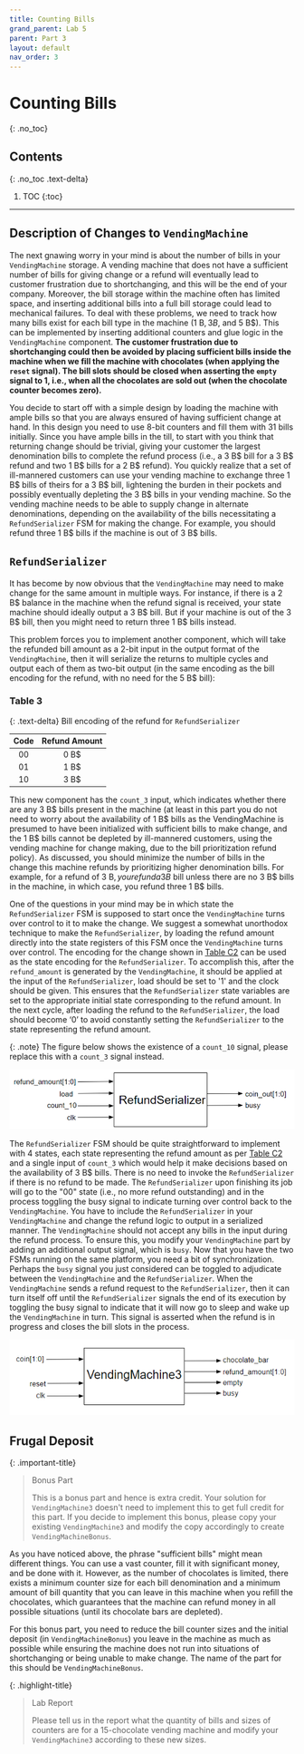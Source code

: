 ```yaml
---
title: Counting Bills
grand_parent: Lab 5
parent: Part 3
layout: default
nav_order: 3
---
```


# Counting Bills
{: .no_toc}

## Contents
{: .no_toc .text-delta}

1. TOC
{:toc}

---

## Description of Changes to `VendingMachine`

The next gnawing worry in your mind is about the number of bills in your `VendingMachine` storage.
A vending machine that does not have a sufficient number of bills for giving change or a refund will eventually lead to customer frustration due to shortchanging, and this will be the end of your company.
Moreover, the bill storage within the machine often has limited space, and inserting additional bills into a full bill storage could lead to mechanical failures.
To deal with these problems, we need to track how many bills exist for each bill type in the machine (1 B$, 3 B$, and 5 B$).
This can be implemented by inserting additional counters and glue logic in the `VendingMachine` component.
**The customer frustration due to shortchanging could then be avoided by placing sufficient bills inside the machine when we fill the machine with chocolates (when applying the `reset` signal).
The bill slots should be closed when asserting the `empty` signal to 1, i.e., when all the chocolates are sold out (when the chocolate counter becomes zero).**

You decide to start off with a simple design by loading the machine with ample bills so that you are always ensured of having sufficient change at hand.
In this design you need to use 8-bit counters and fill them with 31 bills initially.
Since you have ample bills in the till, to start with you think that returning change should be trivial, giving your customer the largest denomination bills to complete the refund process (i.e., a 3 B$ bill for a 3 B$ refund and two 1 B$ bills for a 2 B$ refund).
You quickly realize that a set of ill-mannered customers can use your vending machine to exchange three 1 B$ bills of theirs for a 3 B$ bill, lightening the burden in their pockets and possibly eventually depleting the 3 B$ bills in your vending machine.
So the vending machine needs to be able to supply change in alternate denominations, depending on the availability of the bills necessitating a `RefundSerializer` FSM for making the change.
For example, you should refund three 1 B$ bills if the machine is out of 3 B$ bills.

## `RefundSerializer`

It has become by now obvious that the `VendingMachine` may need to make change for the same amount in multiple ways.
For instance, if there is a 2 B$ balance in the machine when the refund signal is received, your state machine should ideally output a 3 B$ bill.
But if your machine is out of the 3 B$ bill, then you might need to return three 1 B$ bills instead.

This problem forces you to implement another component, which will take the refunded bill amount as a 2-bit input in the output format of the `VendingMachine`, then it will serialize the returns to multiple cycles and output each of them as two-bit output (in the same encoding as the bill encoding for the refund, with no need for the 5 B$ bill):

### Table 3

{: .text-delta}
Bill encoding of the refund for `RefundSerializer`

| Code | Refund Amount |
|:----:|:-------------:|
| 00   | 0 B$          |
| 01   | 1 B$          |
| 10   | 3 B$          |

This new component has the `count_3` input, which indicates whether there are any 3 B$ bills present in the machine (at least in this part you do not need to worry about the availability of 1 B$ bills as the VendingMachine is presumed to have been initialized with sufficient bills to make change, and the 1 B$ bills cannot be depleted by ill-mannered customers, using the vending machine for change making, due to the bill prioritization refund policy).
As discussed, you should minimize the number of bills in the change this machine refunds by prioritizing higher denomination bills.
For example, for a refund of 3 B$, you refund a 3 B$ bill unless there are no 3 B$ bills in the machine, in which case, you refund three 1 B$ bills.

One of the questions in your mind may be in which state the `RefundSerializer` FSM is supposed to start once the `VendingMachine` turns over control to it to make the change.
We suggest a somewhat unorthodox technique to make the `RefundSerializer`, by loading the refund amount directly into the state registers of this FSM once the `VendingMachine` turns over control.
The encoding for the change shown in [Table C2](https://cse140l.github.io/fa24-labs/docs/lab5/part3/basic_design#table-2) can be used as the state encoding for the `RefundSerializer`.
To accomplish this, after the `refund_amount` is generated by the `VendingMachine`, it should be applied at the input of the `RefundSerializer`, load should be set to '1' and the clock should be given.
This ensures that the `RefundSerializer` state variables are set to the appropriate initial state corresponding to the refund amount.
In the next cycle, after loading the refund to the `RefundSerializer`, the load should become ‘0’ to avoid constantly setting the `RefundSerializer` to the state representing the refund amount.

{: .note}
The figure below shows the existence of a `count_10` signal, please replace this with a `count_3` signal instead.

![](../../../assets/lab5/fig-2024-013.png)

The `RefundSerializer` FSM should be quite straightforward to implement with 4 states, each state representing the refund amount as per [Table C2](https://cse140l.github.io/fa24-labs/docs/lab5/part3/basic_design#table-2) and a single input of `count_3` which would help it make decisions based on the availability of 3 B$ bills.
There is no need to invoke the `RefundSerializer` if there is no refund to be made.
The `RefundSerializer` upon finishing its job will go to the "00" state (i.e., no more refund outstanding) and in the process toggling the busy signal to indicate turning over control back to the `VendingMachine`.
You have to include the `RefundSerializer` in your `VendingMachine` and change the refund logic to output in a serialized manner.
The `VendingMachine` should not accept any bills in the input during the refund process.
To ensure this, you modify your `VendingMachine` part by adding an additional output signal, which is `busy`.
Now that you have the two FSMs running on the same platform, you need a bit of synchronization.
Perhaps the `busy` signal you just considered can be toggled to adjudicate between the `VendingMachine` and the `RefundSerializer`.
When the `VendingMachine` sends a refund request to the `RefundSerializer`, then it can turn itself off until the `RefundSerializer` signals the end of its execution by toggling the busy signal to indicate that it will now go to sleep and wake up the `VendingMachine` in turn.
This signal is asserted when the refund is in progress and closes the bill slots in the process.

![](../../../assets/lab5/fig-2024-014.png)

## Frugal Deposit

{: .important-title}
> Bonus Part
>
> This is a bonus part and hence is extra credit.
> Your solution for `VendingMachine3` doesn't need to implement this to get full credit for this part.
> If you decide to implement this bonus, please copy your existing `VendingMachine3` and modify the copy accordingly to create `VendingMachineBonus`.

As you have noticed above, the phrase "sufficient bills" might mean different things. You can use a vast counter, fill it with significant money, and be done with it.
However, as the number of chocolates is limited, there exists a minimum counter size for each bill denomination and a minimum amount of bill quantity that you can leave in this machine when you refill the chocolates, which guarantees that the machine can refund money in all possible situations (until its chocolate bars are depleted).

For this bonus part, you need to reduce the bill counter sizes and the initial deposit (in `VendingMachineBonus`) you leave in the machine as much as possible while ensuring the machine does not run into situations of shortchanging or being unable to make change.
The name of the part for this should be `VendingMachineBonus`. 

{: .highlight-title}
> Lab Report
>
> Please tell us in the report what the quantity of bills and sizes of counters are for a 15-chocolate vending machine and modify your `VendingMachine3` according to these new sizes.
